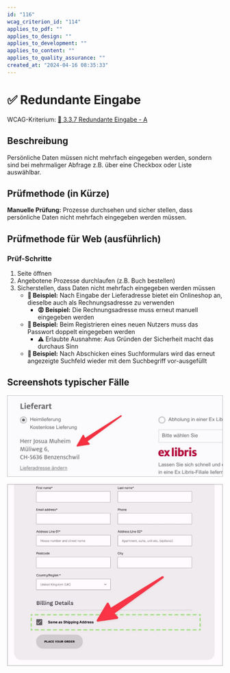 ```yaml
---
id: "116"
wcag_criterion_id: "114"
applies_to_pdf: ""
applies_to_design: ""
applies_to_development: ""
applies_to_content: ""
applies_to_quality_assurance: ""
created_at: "2024-04-16 08:35:33"
---
```


# ✅ Redundante Eingabe

WCAG-Kriterium: [📜 3.3.7 Redundante Eingabe - A](..)

## Beschreibung

Persönliche Daten müssen nicht mehrfach eingegeben werden, sondern sind bei mehrmaliger Abfrage z.B. über eine Checkbox oder Liste auswählbar.

## Prüfmethode (in Kürze)

**Manuelle Prüfung:** Prozesse durchsehen und sicher stellen, dass persönliche Daten nicht mehrfach eingegeben werden müssen.

## Prüfmethode für Web (ausführlich)

### Prüf-Schritte

1. Seite öffnen
1. Angebotene Prozesse durchlaufen (z.B. Buch bestellen)
1. Sicherstellen, dass Daten nicht mehrfach eingegeben werden müssen
    - **🙂 Beispiel:** Nach Eingabe der Lieferadresse bietet ein Onlineshop an, dieselbe auch als Rechnungsadresse zu verwenden
        - **😡 Beispiel:** Die Rechnungsadresse muss erneut manuell eingegeben werden
    - **🙂 Beispiel:** Beim Registrieren eines neuen Nutzers muss das Passwort doppelt eingegeben werden
        - ⚠️ Erlaubte Ausnahme: Aus Gründen der Sicherheit macht das durchaus Sinn
    - **🙂 Beispiel:** Nach Abschicken eines Suchformulars wird das erneut angezeigte Suchfeld wieder mit dem Suchbegriff vor-ausgefüllt

## Screenshots typischer Fälle

![Lieferadresse wird als Rechnungsadresse übernommen (und kann aber natürlich auf Wunsch geändert werden)](images/lieferadresse-wird-als-rechnungsadresse-bernommen.png)

![Option, die Lieferadresse als Rechnungsadresse zu übernehmen](images/option-die-lieferadresse-als-rechnungsadresse-zu-bernehmen.png)
